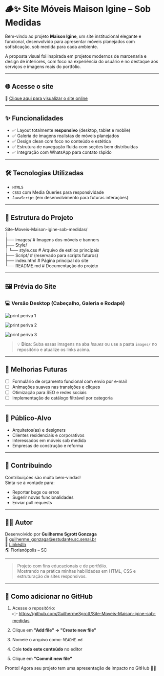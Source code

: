 # 🪵✨ Site Móveis Maison Igine – Sob Medidas

Bem-vindo ao projeto **Maison Igine**, um site institucional elegante e funcional, desenvolvido para apresentar móveis planejados com sofisticação, sob medida para cada ambiente.

A proposta visual foi inspirada em projetos modernos de marcenaria e design de interiores, com foco na experiência do usuário e no destaque aos serviços e imagens reais do portfólio.

---

## 🌐 Acesse o site

🔗 [Clique aqui para visualizar o site online](https://guilhermesgrott.github.io/Site-Moveis-Maison-igine-sob-medidas/)

---

## ✨ Funcionalidades

- ✅ Layout totalmente **responsivo** (desktop, tablet e mobile)  
- ✅ Galeria de imagens realistas de móveis planejados  
- ✅ Design clean com foco no conteúdo e estética  
- ✅ Estrutura de navegação fluida com seções bem distribuídas  
- ✅ Integração com WhatsApp para contato rápido

---

## 🛠️ Tecnologias Utilizadas

- `HTML5`  
- `CSS3` com Media Queries para responsividade  
- `JavaScript` (em desenvolvimento para futuras interações)

---

## 📁 Estrutura do Projeto

Site-Moveis-Maison-igine-sob-medidas/  
│  
├── images/              # Imagens dos móveis e banners  
├── Style/  
│   └── style.css        # Arquivo de estilos principais  
├── Script/              # (reservado para scripts futuros)  
├── index.html           # Página principal do site  
└── README.md            # Documentação do projeto

---

## 🖼️ Prévia do Site

### 💻 Versão Desktop (Cabeçalho, Galeria e Rodapé)

![print periva 1](https://github.com/user-attachments/assets/1bb2c790-0a28-4b8b-8876-783642d055a7)


![print periva 2](https://github.com/user-attachments/assets/ad1c9696-da3d-4039-8b2c-ef71e02058e3)

![print periva 3](https://github.com/user-attachments/assets/2ef58d2f-e6c7-490e-88f0-4311bbe69e58)


> 💡 **Dica**: Suba essas imagens na aba *Issues* ou use a pasta `images/` no repositório e atualize os links acima.

---

## 🧠 Melhorias Futuras

- [ ] Formulário de orçamento funcional com envio por e-mail  
- [ ] Animações suaves nas transições e cliques  
- [ ] Otimização para SEO e redes sociais  
- [ ] Implementação de catálogo filtrável por categoria

---

## 🎯 Público-Alvo

- Arquitetos(as) e designers  
- Clientes residenciais e corporativos  
- Interessados em móveis sob medida  
- Empresas de construção e reforma

---

## 🤝 Contribuindo

Contribuições são muito bem-vindas!  
Sinta-se à vontade para:  

- Reportar bugs ou erros  
- Sugerir novas funcionalidades  
- Enviar pull requests

---

## 👨‍💻 Autor

Desenvolvido por **Guilherme Sgrott Gonzaga**  
📧 guilherme_gonzaga@estudante.sc.senai.br  
🔗 [LinkedIn](https://www.linkedin.com/in/guilherme-sgrott-dev-frontend)  
🌎 Florianópolis – SC

---

> Projeto com fins educacionais e de portfólio.  
> Mostrando na prática minhas habilidades em HTML, CSS e estruturação de sites responsivos.

---

## 🚀 Como adicionar no GitHub

1. Acesse o repositório:  
   👉 https://github.com/GuilhermeSgrott/Site-Moveis-Maison-igine-sob-medidas

2. Clique em **"Add file" → "Create new file"**

3. Nomeie o arquivo como: `README.md`

4. Cole **todo este conteúdo** no editor

5. Clique em **"Commit new file"**

Pronto! Agora seu projeto tem uma apresentação de impacto no GitHub 💼🚀

